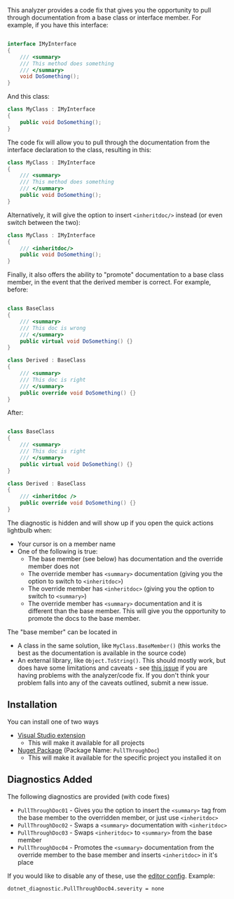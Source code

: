 This analyzer provides a code fix that gives you the opportunity to pull through documentation from a base class or interface member.  For example, if you have this interface:

```csharp

interface IMyInterface 
{
    /// <summary>
    /// This method does something
    /// </summary>
    void DoSomething();
}

```

And this class:

```csharp
class MyClass : IMyInterface
{
    public void DoSomething();
}
```

The code fix will allow you to pull through the documentation from the interface declaration to the class, resulting in this:

```csharp
class MyClass : IMyInterface
{
    /// <summary>
    /// This method does something
    /// </summary>
    public void DoSomething();
}
```

Alternatively, it will give the option to insert `<inheritdoc/>` instead (or even switch between the two):
```csharp
class MyClass : IMyInterface
{
    /// <inheritdoc/>
    public void DoSomething();
}
```

Finally, it also offers the ability to "promote" documentation to a base class member, in the event that the derived member is correct.  For example, before:
```csharp

class BaseClass
{
    /// <summary>
    /// This doc is wrong
    /// </summary>
    public virtual void DoSomething() {}
}

class Derived : BaseClass
{
    /// <summary>
    /// This doc is right
    /// </summary>
    public override void DoSomething() {}
}

```

After:
```csharp

class BaseClass
{
    /// <summary>
    /// This doc is right
    /// </summary>
    public virtual void DoSomething() {}
}

class Derived : BaseClass
{
    /// <inheritdoc />
    public override void DoSomething() {}
}

```

The diagnostic is hidden and will show up if you open the quick actions lightbulb when:
- Your cursor is on a member name
- One of the following is true:
  - The base member (see below) has documentation and the override member does not
  - The override member has `<summary>` documentation (giving you the option to switch to `<inheritdoc>`)
  - The override member has `<inheritdoc>` (giving you the option to switch to `<summary>`)
  - The override member has `<summary>` documentation and it is different than the base member.  This will give you the opportunity to promote the docs to the base member.

The "base member" can be located in
  - A class in the same solution, like `MyClass.BaseMember()` (this works the best as the documentation is available in the source code)
  - An external library, like `Object.ToString()`.  This should mostly work, but does have some limitations and caveats - see [this issue](https://github.com/someguy20336/PullThroughDoc/issues/12) if you are having problems with the analyzer/code fix.  If you don't think your problem falls into any of the caveats outlined, submit a new issue.

## Installation

You can install one of two ways
- [Visual Studio extension](https://marketplace.visualstudio.com/items?itemName=someguy20336.PullThroughDoc)
  - This will make it available for all projects
- [Nuget Package](https://www.nuget.org/packages/PullThroughDoc/) (Package Name: `PullThroughDoc`)
  - This will make it available for the specific project you installed it on

## Diagnostics Added
The following diagnostics are provided (with code fixes)
- `PullThroughDoc01` - Gives you the option to insert the `<summary>` tag from the base member to the overridden member, or just use `<inheritdoc>`
- `PullThroughDoc02` - Swaps a `<summary>` documentation with `<inheritdoc>`
- `PullThroughDoc03` - Swaps `<inheritdoc>` to `<summary>` from the base member
- `PullThroughDoc04` - Promotes the `<summary>` documentation from the override member to the base member and inserts `<inheritdoc>` in it's place

If you would like to disable any of these, use the [editor config](https://learn.microsoft.com/en-us/dotnet/fundamentals/code-analysis/configuration-options#severity-level).  Example:
```
dotnet_diagnostic.PullThroughDoc04.severity = none
```